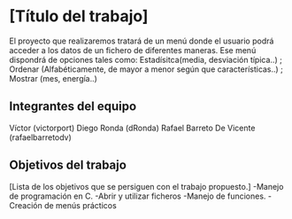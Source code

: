 # [Título del trabajo]

El proyecto que realizaremos tratará de un menú donde el usuario podrá acceder a los datos de un fichero de diferentes maneras.
Ese menú dispondrá de opciones tales como: 
Estadísitca(media, desviación típica..) ; 
Ordenar (Alfabéticamente, de mayor a menor según que características..) ; 
Mostrar (mes, energía..)
## Integrantes del equipo

Víctor          (victorport)
Diego Ronda      (dRonda)
Rafael Barreto De Vicente (rafaelbarretodv) <br />

## Objetivos del trabajo

[Lista de los objetivos que se persiguen con el trabajo propuesto.]
-Manejo de programación en C.
-Abrir y utilizar ficheros
-Manejo de funciones.
-Creación de menús prácticos
